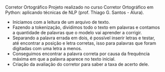 Corretor Ortográfico
Projeto realizado no curso Corretor Ortográfico em Python: aplicando técnicas de NLP (prof. Thiago G. Santos - Alura).

- Iniciamos com a leitura de um arquivo de texto.
- Fazendo a tokenização, dividimos todo o texto em palavras e contamos a quantidade de palavras que o modelo vai aprender a corrigir.
- Separando a palavra errada em dois, é possível inserir letras e testar, até encontrar a posição e letra corretas, isso para palavras que foram digitadas com uma letra a menos.
- Conseguimos encontrar a palavra correta por causa da frequência máxima em que a palavra aparece no texto inicial.
- Criação da avaliação do corretor para saber a taxa de acerto dele.
